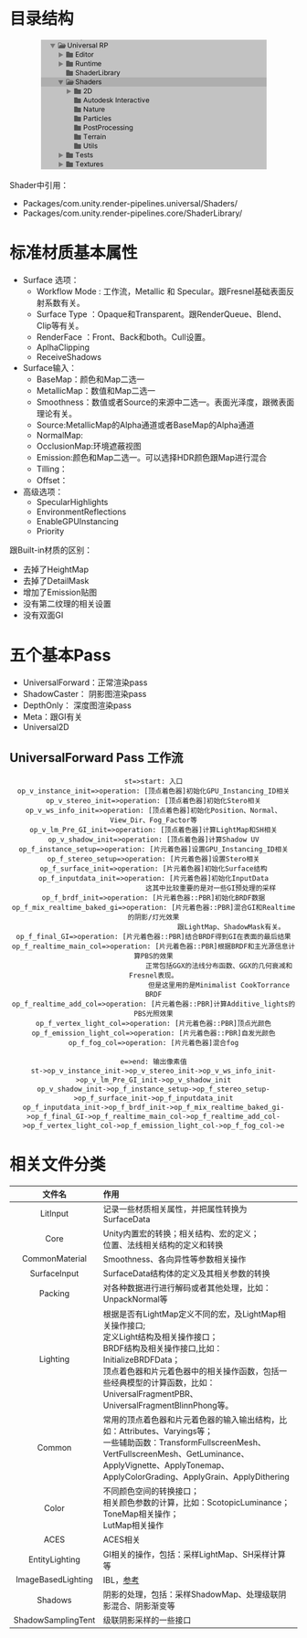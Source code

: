 # 目录结构
<div align="center">

![ShaderTOC][ShaderTOC]

</div>

Shader中引用：
- Packages/com.unity.render-pipelines.universal/Shaders/
- Packages/com.unity.render-pipelines.core/ShaderLibrary/

# 标准材质基本属性
- Surface 选项：
  - Workflow Mode : 工作流，Metallic 和 Specular。跟Fresnel基础表面反射系数有关。
  - Surface Type ：Opaque和Transparent。跟RenderQueue、Blend、Clip等有关。
  - RenderFace ：Front、Back和both。Cull设置。
  - AplhaClipping
  - ReceiveShadows
- Surface输入：
  - BaseMap：颜色和Map二选一
  - MetallicMap：数值和Map二选一
  - Smoothness：数值或者Source的来源中二选一。表面光泽度，跟微表面理论有关。
  - Source:MetallicMap的Alpha通道或者BaseMap的Alpha通道
  - NormalMap:
  - OcclusionMap:环境遮蔽视图
  - Emission:颜色和Map二选一。可以选择HDR颜色跟Map进行混合
  - Tilling：
  - Offset：
- 高级选项：
  - SpecularHighlights
  - EnvironmentReflections
  - EnableGPUInstancing
  - Priority

跟Built-in材质的区别：
- 去掉了HeightMap
- 去掉了DetailMask
- 增加了Emission贴图
- 没有第二纹理的相关设置
- 没有双面GI

# 五个基本Pass
- UniversalForward：正常渲染pass
- ShadowCaster： 阴影图渲染pass
- DepthOnly： 深度图渲染pass
- Meta：跟GI有关
- Universal2D

## UniversalForward Pass 工作流

<div align="center" >

```flow
st=>start: 入口
op_v_instance_init=>operation: [顶点着色器]初始化GPU_Instancing_ID相关
op_v_stereo_init=>operation: [顶点着色器]初始化Stero相关
op_v_ws_info_init=>operation: [顶点着色器]初始化Position、Normal、View_Dir、Fog_Factor等
op_v_lm_Pre_GI_init=>operation: [顶点着色器]计算LightMap和SH相关
op_v_shadow_init=>operation: [顶点着色器]计算Shadow UV
op_f_instance_setup=>operation: [片元着色器]设置GPU_Instancing_ID相关
op_f_stereo_setup=>operation: [片元着色器]设置Stero相关
op_f_surface_init=>operation: [片元着色器]初始化Surface结构
op_f_inputdata_init=>operation: [片元着色器]初始化InputData
                            这其中比较重要的是对一些GI预处理的采样
op_f_brdf_init=>operation: [片元着色器::PBR]初始化BRDF数据
op_f_mix_realtime_baked_gi=>operation: [片元着色器::PBR]混合GI和Realtime的阴影/灯光效果
                                      跟LightMap、ShadowMask有关。
op_f_final_GI=>operation: [片元着色器::PBR]结合BRDF得到GI在表面的最后结果
op_f_realtime_main_col=>operation: [片元着色器::PBR]根据BRDF和主光源信息计算PBS的效果
                                正常包括GGX的法线分布函数、GGX的几何衰减和Fresnel表现。
                                但是这里用的是Minimalist CookTorrance BRDF
op_f_realtime_add_col=>operation: [片元着色器::PBR]计算Additive_lights的PBS光照效果
op_f_vertex_light_col=>operation: [片元着色器::PBR]顶点光颜色
op_f_emission_light_col=>operation: [片元着色器::PBR]自发光颜色
op_f_fog_col=>operation: [片元着色器]混合fog

e=>end: 输出像素值
st->op_v_instance_init->op_v_stereo_init->op_v_ws_info_init->op_v_lm_Pre_GI_init->op_v_shadow_init
op_v_shadow_init->op_f_instance_setup->op_f_stereo_setup->op_f_surface_init->op_f_inputdata_init
op_f_inputdata_init->op_f_brdf_init->op_f_mix_realtime_baked_gi->op_f_final_GI->op_f_realtime_main_col->op_f_realtime_add_col->op_f_vertex_light_col->op_f_emission_light_col->op_f_fog_col->e

```

</div>


# 相关文件分类
| 文件名 | 作用|
| :---: | :--- |
| LitInput | 记录一些材质相关属性，并把属性转换为SurfaceData |
|Core | Unity内置宏的转换；相关结构、宏的定义；<br>位置、法线相关结构的定义和转换 |
|CommonMaterial|Smoothness、各向异性等参数相关操作 |
|SurfaceInput| SurfaceData结构体的定义及其相关参数的转换|
|Packing|对各种数据进行进行解码或者其他处理，比如：UnpackNormal等|
|Lighting|根据是否有LightMap定义不同的宏，及LightMap相关操作接口;<br>定义Light结构及相关操作接口；<br>BRDF结构及相关操作接口,比如：InitializeBRDFData；<br>顶点着色器和片元着色器中的相关操作函数，包括一些经典模型的计算函数，比如：UniversalFragmentPBR、UniversalFragmentBlinnPhong等。|
|Common| 常用的顶点着色器和片元着色器的输入输出结构，比如：Attributes、Varyings等；<br>一些辅助函数：TransformFullscreenMesh、VertFullscreenMesh、GetLuminance、ApplyVignette、ApplyTonemap、ApplyColorGrading、ApplyGrain、ApplyDithering|
|Color|不同颜色空间的转换接口；<br>相关颜色参数的计算，比如：ScotopicLuminance；<br>ToneMap相关操作；<br>LutMap相关操作|
|ACES|ACES相关|
|EntityLighting|GI相关的操作，包括：采样LightMap、SH采样计算等|
|ImageBasedLighting| IBL，[参考](https://zhuanlan.zhihu.com/p/26449508)|
|Shadows|阴影的处理，包括：采样ShadowMap、处理级联阴影混合、阴影渐变等|
|ShadowSamplingTent| 级联阴影采样的一些接口|



[ShaderTOC]: ./ShaderTOC.jpg